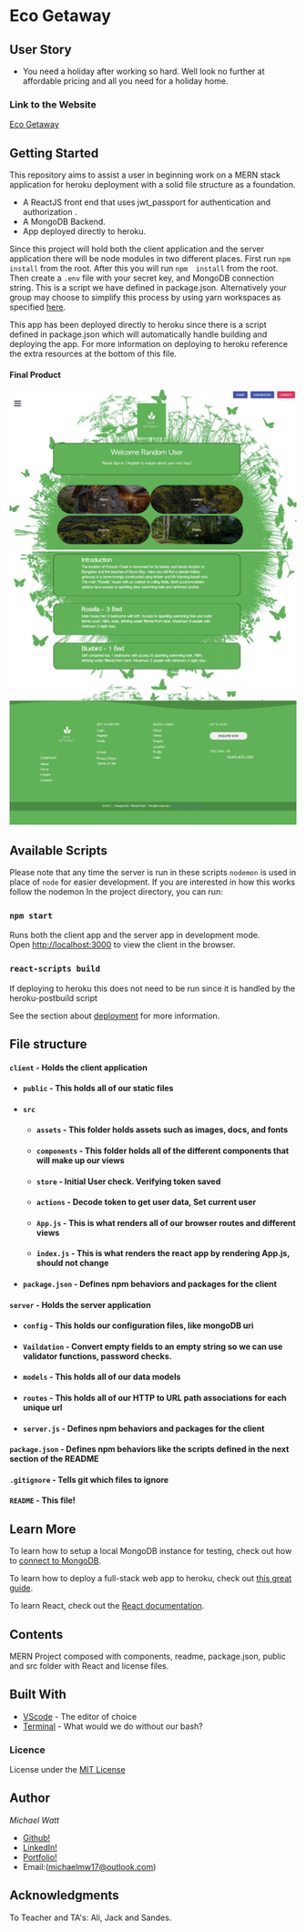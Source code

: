 # Eco Getaway

## User Story

- You need a holiday after working so hard. Well look no further at affordable pricing and all you need for a holiday home.

### Link to the Website

[Eco Getaway](https://eco-getaway.herokuapp.com/)


## Getting Started
This repository aims to assist a user in beginning work on a MERN stack application for heroku deployment with a solid file structure as a foundation. 

- A ReactJS front end that uses jwt_passport for authentication and authorization .
- A MongoDB Backend.
- App deployed directly to heroku.

Since this project will hold both the client application and the server application there will be node modules in two different places. First run `npm install` from the root. After this you will run `npm  install` from the root. Then create a `.env` file with your secret key, and MongoDB connection string. This is a script we have defined in package.json. Alternatively your group may choose to simplify this process by using yarn workspaces as specified [here](https://yarnpkg.com/lang/en/docs/workspaces/).

This app has been deployed directly to heroku since there is a script defined in package.json which will automatically handle building and deploying the app. For more information on deploying to heroku reference the extra resources at the bottom of this file.


#### Final Product
![Photo4](client/public/Images/Screen3.png)
![Photo2](client/public/Images/Screen2.png)
![Photo3](client/public/Images/Screen1.png)


## Available Scripts

Please note that any time the server is run in these scripts `nodemon` is used in place of `node` for easier development. If you are interested in how this works follow the nodemon In the project directory, you can run:

### `npm start`

Runs both the client app and the server app in development mode.<br>
Open [http://localhost:3000](http://localhost:3000) to view the client in the browser.


### `react-scripts build`

If deploying to heroku this does not need to be run since it is handled by the heroku-postbuild script<br>

See the section about [deployment](https://facebook.github.io/create-react-app/docs/deployment) for more information.

## File structure
#### `client` - Holds the client application
- #### `public` - This holds all of our static files
- #### `src`
    - #### `assets` - This folder holds assets such as images, docs, and fonts
    - #### `components` - This folder holds all of the different components that will make up our views
    - #### `store` - Initial User check. Verifying token saved
    - #### `actions` - Decode token to get user data, Set current user
    - #### `App.js` - This is what renders all of our browser routes and different views
    - #### `index.js` - This is what renders the react app by rendering App.js, should not change
- #### `package.json` - Defines npm behaviors and packages for the client
#### `server` - Holds the server application
- #### `config` - This holds our configuration files, like mongoDB uri
- #### `Vaildation` - Convert empty fields to an empty string so we can use validator functions, password checks.
- #### `models` - This holds all of our data models
- #### `routes` - This holds all of our HTTP to URL path associations for each unique url
- #### `server.js` - Defines npm behaviors and packages for the client
#### `package.json` - Defines npm behaviors like the scripts defined in the next section of the README
#### `.gitignore` - Tells git which files to ignore
#### `README` - This file!

## Learn More
To learn how to setup a local MongoDB instance for testing, check out how to [connect to MongoDB](https://docs.mongodb.com/guides/server/drivers/).

To learn how to deploy a full-stack web app to heroku, check out [this great guide](https://daveceddia.com/deploy-react-express-app-heroku/).

To learn React, check out the [React documentation](https://reactjs.org/).

## Contents
MERN Project composed with components,  readme, package.json, public and src folder with React and license files.

## Built With

- [VScode](https://code.visualstudio.com/) - The editor of choice
- [Terminal](https://gitforwindows.org/) - What would we do without our bash?

### Licence

License under the [MIT License](LICENSE)
​
## Author

_Michael Watt_

- [Github!](https://github.com/Michaelmw17)
- [LinkedIn!](https://www.linkedin.com/in/michael-watt-6a76961b3/)
- [Portfolio!](http://michaelmw17.github.io/)
- Email:(michaelmw17@outlook.com)
​​

## Acknowledgments

To Teacher and TA's:
Ali, Jack and Sandes.


